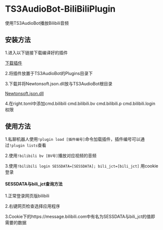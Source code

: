 # TS3AudioBot-BiliBiliPlugin

使用TS3AudioBot播放Bilibili音频



## 安装方法

1.进入以下链接下载编译好的插件

[下载插件](https://github.com/xxmod/TS3AudioBot-BiliBiliPlugin/blob/main/bin/Release/netcoreapp3.1/BilibiliPlugin.dll)

2.将插件放置于TS3AudioBot的Plugins目录下

3.下载并将Newtonsoft.json.dll放与TS3AudioBot根目录

[Newtonsoft.json.dll](https://github.com/xxmod/TS3AudioBot-BiliBiliPlugin/raw/refs/heads/main/bin/Release/netcoreapp3.1/Newtonsoft.Json.dll)

4.在right.toml中添加cmd.bilibili cmd.bilibili.bv cmd.bilibili.p cmd.bilibili.login权限



## 使用方法

1.私聊机器人使用`!plugin load [插件编号]`命令加载插件，插件编号可以通过`!plugin lists`查看

2.使用`!bilibili bv [BV号]`播放对应视频的音频

3.使用`!bilibili login SESSDATA=[SESSDATA]; bili_jct=[bili_jct]` 用cookie登录



#### SESSDATA与bili_jct查询方法

1.正常登录网页版bilibili

2.右键网页检查选择应用程序

3.Cookie下的https://message.bilibili.com中有名为SESSDATA与bili_jct的值即需要的数据

